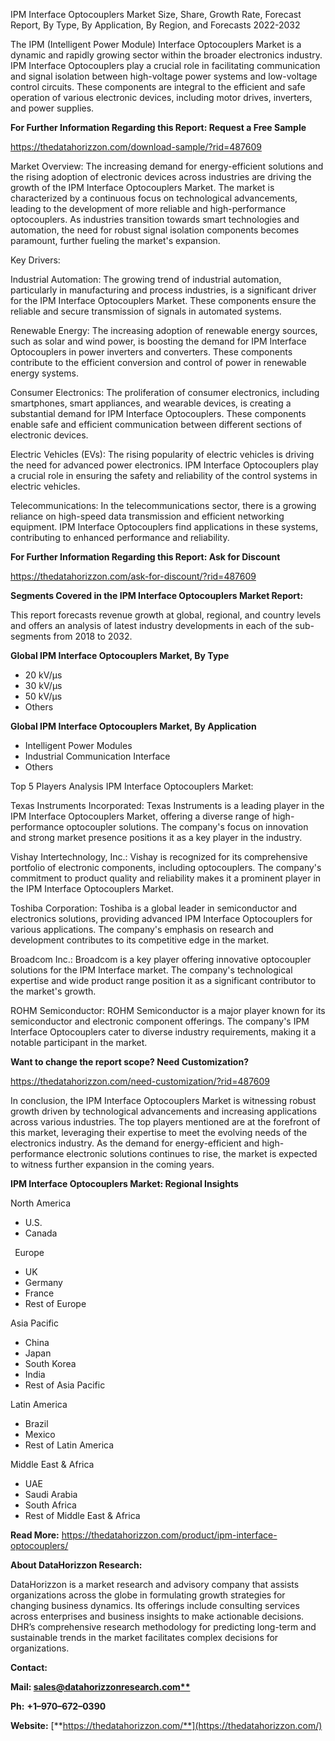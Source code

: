 ﻿IPM Interface Optocouplers Market Size, Share, Growth Rate, Forecast Report, By Type, By Application, By Region, and Forecasts 2022-2032

The IPM (Intelligent Power Module) Interface Optocouplers Market is a dynamic and rapidly growing sector within the broader electronics industry. IPM Interface Optocouplers play a crucial role in facilitating communication and signal isolation between high-voltage power systems and low-voltage control circuits. These components are integral to the efficient and safe operation of various electronic devices, including motor drives, inverters, and power supplies.

**For Further Information Regarding this Report: Request a Free Sample**	

<https://thedatahorizzon.com/download-sample/?rid=487609>

Market Overview: The increasing demand for energy-efficient solutions and the rising adoption of electronic devices across industries are driving the growth of the IPM Interface Optocouplers Market. The market is characterized by a continuous focus on technological advancements, leading to the development of more reliable and high-performance optocouplers. As industries transition towards smart technologies and automation, the need for robust signal isolation components becomes paramount, further fueling the market's expansion.

Key Drivers:

Industrial Automation: The growing trend of industrial automation, particularly in manufacturing and process industries, is a significant driver for the IPM Interface Optocouplers Market. These components ensure the reliable and secure transmission of signals in automated systems.

Renewable Energy: The increasing adoption of renewable energy sources, such as solar and wind power, is boosting the demand for IPM Interface Optocouplers in power inverters and converters. These components contribute to the efficient conversion and control of power in renewable energy systems.

Consumer Electronics: The proliferation of consumer electronics, including smartphones, smart appliances, and wearable devices, is creating a substantial demand for IPM Interface Optocouplers. These components enable safe and efficient communication between different sections of electronic devices.

Electric Vehicles (EVs): The rising popularity of electric vehicles is driving the need for advanced power electronics. IPM Interface Optocouplers play a crucial role in ensuring the safety and reliability of the control systems in electric vehicles.

Telecommunications: In the telecommunications sector, there is a growing reliance on high-speed data transmission and efficient networking equipment. IPM Interface Optocouplers find applications in these systems, contributing to enhanced performance and reliability.

**For Further Information Regarding this Report: Ask for Discount**	

<https://thedatahorizzon.com/ask-for-discount/?rid=487609>

**Segments Covered in the IPM Interface Optocouplers Market Report:**

This report forecasts revenue growth at global, regional, and country levels and offers an analysis of latest industry developments in each of the sub-segments from 2018 to 2032.

**Global IPM Interface Optocouplers Market, By Type**

- 20 kV/µs
- 30 kV/µs
- 50 kV/µs
- Others

**Global IPM Interface Optocouplers Market, By Application**

- Intelligent Power Modules
- Industrial Communication Interface
- Others

Top 5 Players Analysis IPM Interface Optocouplers Market:

Texas Instruments Incorporated: Texas Instruments is a leading player in the IPM Interface Optocouplers Market, offering a diverse range of high-performance optocoupler solutions. The company's focus on innovation and strong market presence positions it as a key player in the industry.

Vishay Intertechnology, Inc.: Vishay is recognized for its comprehensive portfolio of electronic components, including optocouplers. The company's commitment to product quality and reliability makes it a prominent player in the IPM Interface Optocouplers Market.

Toshiba Corporation: Toshiba is a global leader in semiconductor and electronics solutions, providing advanced IPM Interface Optocouplers for various applications. The company's emphasis on research and development contributes to its competitive edge in the market.

Broadcom Inc.: Broadcom is a key player offering innovative optocoupler solutions for the IPM Interface market. The company's technological expertise and wide product range position it as a significant contributor to the market's growth.

ROHM Semiconductor: ROHM Semiconductor is a major player known for its semiconductor and electronic component offerings. The company's IPM Interface Optocouplers cater to diverse industry requirements, making it a notable participant in the market.

**Want to change the report scope? Need Customization?**

<https://thedatahorizzon.com/need-customization/?rid=487609>

In conclusion, the IPM Interface Optocouplers Market is witnessing robust growth driven by technological advancements and increasing applications across various industries. The top players mentioned are at the forefront of this market, leveraging their expertise to meet the evolving needs of the electronics industry. As the demand for energy-efficient and high-performance electronic solutions continues to rise, the market is expected to witness further expansion in the coming years.

**IPM Interface Optocouplers Market: Regional Insights**

North America

- U.S.
- Canada

` `Europe

- UK
- Germany
- France
- Rest of Europe

Asia Pacific	

- China
- Japan
- South Korea
- India
- Rest of Asia Pacific

Latin America

- Brazil
- Mexico
- Rest of Latin America

Middle East & Africa

- UAE
- Saudi Arabia
- South Africa
- Rest of Middle East & Africa

**Read More:** <https://thedatahorizzon.com/product/ipm-interface-optocouplers/>

**About DataHorizzon Research:**

DataHorizzon is a market research and advisory company that assists organizations across the globe in formulating growth strategies for changing business dynamics. Its offerings include consulting services across enterprises and business insights to make actionable decisions. DHR’s comprehensive research methodology for predicting long-term and sustainable trends in the market facilitates complex decisions for organizations.

**Contact:**

**Mail: [sales@datahorizzonresearch.com**](mailto:sales@datahorizzonresearch.com)**

**Ph:** **+1–970–672–0390**

**Website:** [**https://thedatahorizzon.com/**](https://thedatahorizzon.com/)


